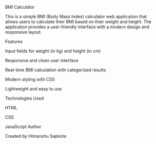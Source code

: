 BMI Calculator

This is a simple BMI (Body Mass Index) calculator web application that allows users to calculate their BMI based on their weight and height. The application provides a user-friendly interface with a modern design and responsive layout.

Features

Input fields for weight (in kg) and height (in cm)

Responsive and clean user interface

Real-time BMI calculation with categorized results

Modern styling with CSS

Lightweight and easy to use

Technologies Used

HTML

CSS

JavaScript
Author

Created by Himanshu Sapkota

